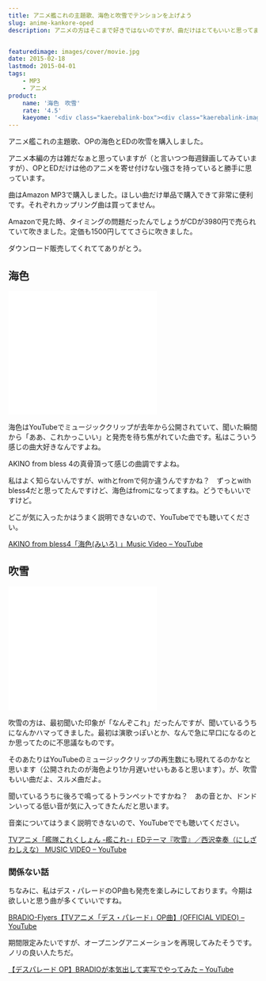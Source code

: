 ```yaml
---
title: アニメ艦これの主題歌、海色と吹雪でテンションを上げよう
slug: anime-kankore-oped
description: アニメの方はそこまで好きではないのですが、曲だけはとてもいいと思ってます。OPの海色とEDの吹雪はどちらもいい曲です。艦これは主題歌で考えたら一番パワフルなアニメです。個人的にMP3で配信されててありがたかったです。


featuredimage: images/cover/movie.jpg
date: 2015-02-18
lastmod: 2015-04-01
tags: 
    - MP3
    - アニメ
product:
    name: '海色　吹雪'
    rate: '4.5'
    kaeyome: '<div class="kaerebalink-box"><div class="kaerebalink-image"><a href="https://www.amazon.co.jp/exec/obidos/ASIN/B00R71FIGG/illusionspace-22/ref=nosim/" rel="nofollow" target="_blank"><img src="https://ecx.images-amazon.com/images/I/61z2Sh1PMfL._SL160_.jpg" style="border: none;" /></a></div><div class="kaerebalink-info"><div class="kaerebalink-name"><a href="https://www.amazon.co.jp/exec/obidos/ASIN/B00R71FIGG/illusionspace-22/ref=nosim/" rel="nofollow" target="_blank">TVアニメ『艦隊これくしょん -艦これ-』オープニングテーマ「海色(みいろ)」</a><div class="kaerebalink-powered-date">posted with <a href="https://kaereba.com" rel="nofollow" target="_blank">カエレバ</a></div></div><div class="kaerebalink-detail">AKINO from bless4 フライングドッグ 2015-02-18    </div><div class="kaerebalink-link1"><div class="shoplinkamazon"><a href="https://www.amazon.co.jp/gp/search?keywords=%8AC%90F%81%40%8A%CD%82%B1%82%EA%81%40AKINO%20from%20bless4&__mk_ja_JP=%83J%83%5E%83J%83i&tag=illusionspace-22" rel="nofollow" target="_blank" title="アマゾン" >Amazon</a></div><div class="shoplinkrakuten"><a href="https://hb.afl.rakuten.co.jp/hgc/0e95387f.f2aef20d.0e953880.25e412bd/?pc=http%3A%2F%2Fsearch.rakuten.co.jp%2Fsearch%2Fmall%2F%25E6%25B5%25B7%25E8%2589%25B2%25E3%2580%2580%25E8%2589%25A6%25E3%2581%2593%25E3%2582%258C%25E3%2580%2580AKINO%2520from%2520bless4%2F-%2Ff.1-p.1-s.1-sf.0-st.A-v.2%3Fx%3D0%26scid%3Daf_ich_link_urltxt%26m%3Dhttp%3A%2F%2Fm.rakuten.co.jp%2F" rel="nofollow" target="_blank" title="楽天市場" >楽天市場</a></div></div></div><div class="booklink-footer" style="clear: left"></div></div>'
---
```


アニメ艦これの主題歌、OPの海色とEDの吹雪を購入しました。

アニメ本編の方は雑だなぁと思っていますが（と言いつつ毎週録画してみていますが）、OPとEDだけは他のアニメを寄せ付けない強さを持っていると勝手に思っています。

曲はAmazon MP3で購入しました。ほしい曲だけ単品で購入できて非常に便利です。それぞれカップリング曲は買ってません。

Amazonで見た時、タイミングの問題だったんでしょうがCDが3980円で売られていて吹きました。定価も1500円しててさらに吹きました。

ダウンロード販売してくれててありがとう。


## 海色


<iframe src="//banners.itunes.apple.com/banner.html?partnerId=&#038;aId=1l3v8BW&#038;bt=catalog&#038;t=catalog_white&#038;id=962677643&#038;c=jp&#038;l=ja-JP&#038;w=300&#038;h=250" style="overflow-x:hidden;overflow-y:hidden;width:300px;height:250px;border:0px"></iframe>

海色はYouTubeでミュージッククリップが去年から公開されていて、聞いた瞬間から「ああ、これかっこいい」と発売を待ち焦がれていた曲です。私はこういう感じの曲大好きなんですよね。

AKINO from bless 4の真骨頂って感じの曲調ですよね。

私はよく知らないんですが、withとfromで何か違うんですかね？　ずっとwith bless4だと思ってたんですけど、海色はfromになってますね。どうでもいいですけど。

どこが気に入ったかはうまく説明できないので、YouTubeででも聴いてください。

<a href="https://www.youtube.com/watch?v=ULHQPm8hmVk">AKINO from bless4「海色(みいろ) 」Music Video &#8211; YouTube</a>


## 吹雪


<iframe src="//banners.itunes.apple.com/banner.html?partnerId=&#038;aId=1l3v8BW&#038;bt=catalog&#038;t=catalog_white&#038;id=962678955&#038;c=jp&#038;l=ja-JP&#038;w=300&#038;h=250" style="overflow-x:hidden;overflow-y:hidden;width:300px;height:250px;border:0px"></iframe>

吹雪の方は、最初聞いた印象が「なんぞこれ」だったんですが、聞いているうちになんかハマってきました。最初は演歌っぽいとか、なんで急に早口になるのとか思ってたのに不思議なものです。

そのあたりはYouTubeのミュージッククリップの再生数にも現れてるのかなと思います（公開されたのが海色より1か月遅いせいもあると思います）。が、吹雪もいい曲だよ、スルメ曲だよ。

聞いているうちに後ろで鳴ってるトランペットですかね？　あの音とか、ドンドンいってる低い音が気に入ってきたんだと思います。

音楽についてはうまく説明できないので、YouTubeででも聴いてください。

<a href="https://www.youtube.com/watch?v=sAM2J99KQKs">TVアニメ「艦隊これくしょん -艦これ-」EDテーマ『吹雪』／西沢幸奏（にしざわしえな） MUSIC VIDEO &#8211; YouTube</a>


### 関係ない話


ちなみに、私はデス・パレードのOP曲も発売を楽しみにしております。今期は欲しいと思う曲が多くていいですね。

<a href="https://www.youtube.com/watch?v=9wh8FgsEtNQ">BRADIO-Flyers【TVアニメ「デス・パレード」OP曲】(OFFICIAL VIDEO) &#8211; YouTube</a>

期間限定みたいですが、オープニングアニメーションを再現してみたそうです。ノリの良い人たちだ。

<a href="https://www.youtube.com/watch?v=8VJ0-iR5ArA">【デスパレード OP】BRADIOが本気出して実写でやってみた &#8211; YouTube</a>


  